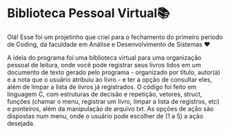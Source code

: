 # Biblioteca Pessoal Virtual📚
Olá! Esse foi um projetinho que criei para o fechamento do primeiro período de Coding, da faculdade em Análise e Desenvolvimento de Sistemas ❤️

A ideia do programa foi uma biblioteca virtual para uma organização pessoal de leitura, onde você pode registrar seus livros lidos em um documento de texto gerado pelo programa - organizado por título, autor(a) e a nota que o usuário atribuiu ao livro - e ter a opção de consultar eles, além de limpar a lista de livros já registrados. O código foi feito em linguagem C, com estruturas de decisão e repetição, vetores, struct, funções (chamar o menu, registrar um livro, limpar a lista de registros, etc) e ponteiros, além da manipulação de arquivo txt. As opções de ação são dispostas num menu, onde o usuário pode escolher de (1 a 5) a ação desejada.
